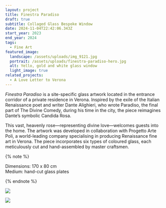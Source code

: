 ```yaml
---
layout: project
title: Finestra Paradiso
draft: true
subtitle: Collaged Glass Bespoke Window
date: 2024-11-04T22:42:06.343Z
start_year: 2023
end_year: 2024
tags:
  - Fine Art
featured_image:
  landscape: /assets/uploads/img_9121.jpg
  portrait: /assets/uploads/finestra-paradiso-hero.jpg
  alt: Yello, gold and white glass window
  light_image: true
related_projects:
  - A Love Letter to Verona
---
```

*Finestra Paradiso* is a site-specific glass artwork located in the entrance corridor of a private residence in Verona. Inspired by the exile of the Italian Renaissance poet and writer Dante Alighieri, who wrote Paradiso, the final part of The Divine Comedy, during his time in the city, the piece reimagines Dante’s symbolic Candida Rosa. 

This vast, heavenly rose—representing divine love—welcomes guests into the home. The artwork was developed in collaboration with Progetto Arte Poli, a world-leading company specialising in producing Renaissance fine art in Verona. The piece incorporates six types of coloured glass, each meticulously cut and hand-assembled by master craftsmen. 

{% note %}

Dimensions: 170 x  80 cm\
Medium: hand-cut glass plates

{% endnote %}

![](/assets/uploads/img_8884.jpg)

![](/assets/uploads/img_91102.jpg)